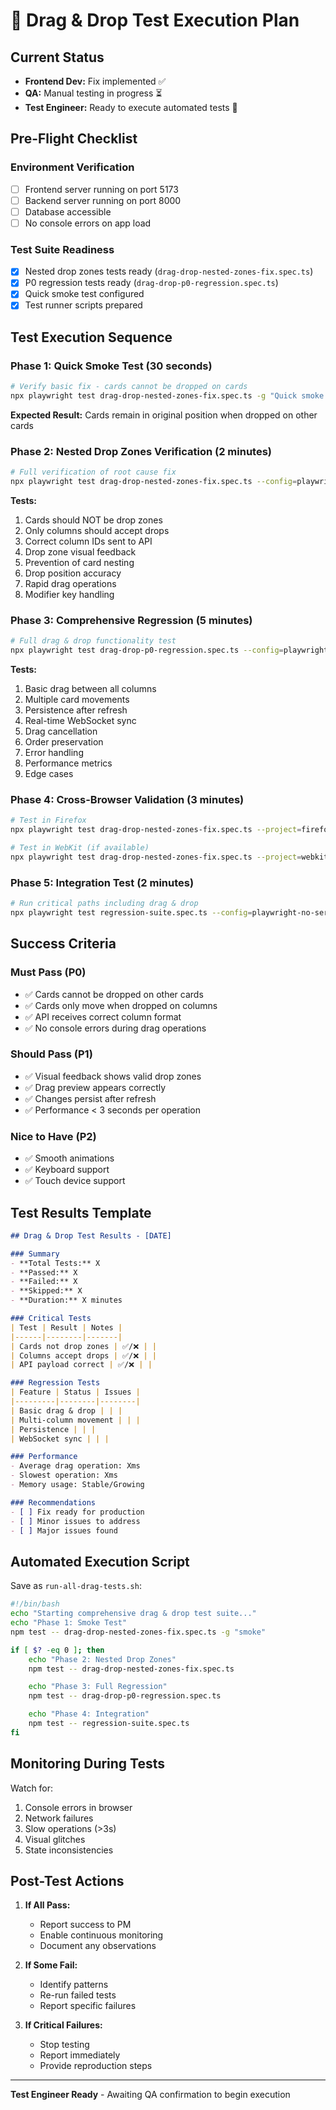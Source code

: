 # 🚀 Drag & Drop Test Execution Plan

## Current Status

- **Frontend Dev:** Fix implemented ✅
- **QA:** Manual testing in progress ⏳
- **Test Engineer:** Ready to execute automated tests 🎯

## Pre-Flight Checklist

### Environment Verification

- [ ] Frontend server running on port 5173
- [ ] Backend server running on port 8000
- [ ] Database accessible
- [ ] No console errors on app load

### Test Suite Readiness

- [x] Nested drop zones tests ready (`drag-drop-nested-zones-fix.spec.ts`)
- [x] P0 regression tests ready (`drag-drop-p0-regression.spec.ts`)
- [x] Quick smoke test configured
- [x] Test runner scripts prepared

## Test Execution Sequence

### Phase 1: Quick Smoke Test (30 seconds)

```bash
# Verify basic fix - cards cannot be dropped on cards
npx playwright test drag-drop-nested-zones-fix.spec.ts -g "Quick smoke test" --config=playwright-no-server.config.ts
```

**Expected Result:** Cards remain in original position when dropped on other cards

### Phase 2: Nested Drop Zones Verification (2 minutes)

```bash
# Full verification of root cause fix
npx playwright test drag-drop-nested-zones-fix.spec.ts --config=playwright-no-server.config.ts
```

**Tests:**

1. Cards should NOT be drop zones
2. Only columns should accept drops
3. Correct column IDs sent to API
4. Drop zone visual feedback
5. Prevention of card nesting
6. Drop position accuracy
7. Rapid drag operations
8. Modifier key handling

### Phase 3: Comprehensive Regression (5 minutes)

```bash
# Full drag & drop functionality test
npx playwright test drag-drop-p0-regression.spec.ts --config=playwright-no-server.config.ts
```

**Tests:**

1. Basic drag between all columns
2. Multiple card movements
3. Persistence after refresh
4. Real-time WebSocket sync
5. Drag cancellation
6. Order preservation
7. Error handling
8. Performance metrics
9. Edge cases

### Phase 4: Cross-Browser Validation (3 minutes)

```bash
# Test in Firefox
npx playwright test drag-drop-nested-zones-fix.spec.ts --project=firefox --config=playwright-no-server.config.ts

# Test in WebKit (if available)
npx playwright test drag-drop-nested-zones-fix.spec.ts --project=webkit --config=playwright-no-server.config.ts
```

### Phase 5: Integration Test (2 minutes)

```bash
# Run critical paths including drag & drop
npx playwright test regression-suite.spec.ts --config=playwright-no-server.config.ts
```

## Success Criteria

### Must Pass (P0)

- ✅ Cards cannot be dropped on other cards
- ✅ Cards only move when dropped on columns
- ✅ API receives correct column format
- ✅ No console errors during drag operations

### Should Pass (P1)

- ✅ Visual feedback shows valid drop zones
- ✅ Drag preview appears correctly
- ✅ Changes persist after refresh
- ✅ Performance < 3 seconds per operation

### Nice to Have (P2)

- ✅ Smooth animations
- ✅ Keyboard support
- ✅ Touch device support

## Test Results Template

```markdown
## Drag & Drop Test Results - [DATE]

### Summary
- **Total Tests:** X
- **Passed:** X
- **Failed:** X
- **Skipped:** X
- **Duration:** X minutes

### Critical Tests
| Test | Result | Notes |
|------|--------|-------|
| Cards not drop zones | ✅/❌ | |
| Columns accept drops | ✅/❌ | |
| API payload correct | ✅/❌ | |

### Regression Tests
| Feature | Status | Issues |
|---------|--------|--------|
| Basic drag & drop | | |
| Multi-column movement | | |
| Persistence | | |
| WebSocket sync | | |

### Performance
- Average drag operation: Xms
- Slowest operation: Xms
- Memory usage: Stable/Growing

### Recommendations
- [ ] Fix ready for production
- [ ] Minor issues to address
- [ ] Major issues found
```

## Automated Execution Script

Save as `run-all-drag-tests.sh`:

```bash
#!/bin/bash
echo "Starting comprehensive drag & drop test suite..."
echo "Phase 1: Smoke Test"
npm test -- drag-drop-nested-zones-fix.spec.ts -g "smoke"

if [ $? -eq 0 ]; then
    echo "Phase 2: Nested Drop Zones"
    npm test -- drag-drop-nested-zones-fix.spec.ts

    echo "Phase 3: Full Regression"
    npm test -- drag-drop-p0-regression.spec.ts

    echo "Phase 4: Integration"
    npm test -- regression-suite.spec.ts
fi
```

## Monitoring During Tests

Watch for:

1. Console errors in browser
2. Network failures
3. Slow operations (>3s)
4. Visual glitches
5. State inconsistencies

## Post-Test Actions

1. **If All Pass:**
   - Report success to PM
   - Enable continuous monitoring
   - Document any observations

2. **If Some Fail:**
   - Identify patterns
   - Re-run failed tests
   - Report specific failures

3. **If Critical Failures:**
   - Stop testing
   - Report immediately
   - Provide reproduction steps

---
**Test Engineer Ready** - Awaiting QA confirmation to begin execution

